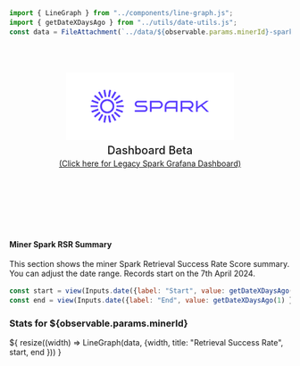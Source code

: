 ```js
import { LineGraph } from "../components/line-graph.js";
import { getDateXDaysAgo } from "../utils/date-utils.js";
const data = FileAttachment(`../data/${observable.params.minerId}-spark-rsr-summary.json`).json();
```

<div class="hero">
  <body><a href="/"><img src="../media/spark-logomark-blue-with-bbox.png" alt="Spark Logo" width="300" /></a><body>
    <h2>Dashboard Beta</h2>
    <body><a href="https://filspark.com/dashboard" target="_blank" rel="noopener noreferrer">(Click here for Legacy Spark Grafana Dashboard)</a><body>
</div>

<h4>Miner Spark RSR Summary</h4>
<body>This section shows the miner Spark Retrieval Success Rate Score summary. You can adjust the date range. Records start on the 7th April 2024.</body>


```js
const start = view(Inputs.date({label: "Start", value: getDateXDaysAgo(180) }));
const end = view(Inputs.date({label: "End", value: getDateXDaysAgo(1) }));
```

<h3>Stats for ${observable.params.minerId}</h3>

<div class="grid grid-cols" style="grid-auto-rows: 500px;">
  <div class="card">${
    resize((width) => LineGraph(data, {width, title: "Retrieval Success Rate", start, end }))
  }</div>
</div>

<style>

.hero {
  display: flex;
  flex-direction: column;
  align-items: center;
  font-family: var(--sans-serif);
  margin: 4rem 0 8rem;
  text-wrap: balance;
  text-align: center;
}

.hero h1 {
  margin: 1rem 0;
  padding: 1rem 0;
  max-width: none;
  font-size: 14vw;
  font-weight: 900;
  line-height: 1;
  background: linear-gradient(30deg, var(--theme-foreground-focus), currentColor);
  -webkit-background-clip: text;
  -webkit-text-fill-color: transparent;
  background-clip: text;
}

.hero h2 {
  margin: 0;
  max-width: 34em;
  font-size: 20px;
  font-style: initial;
  font-weight: 500;
  line-height: 1.5;
  color: var(--theme-foreground-muted);
}

@media (min-width: 640px) {
  .hero h1 {
    font-size: 90px;
  }
}

</style>